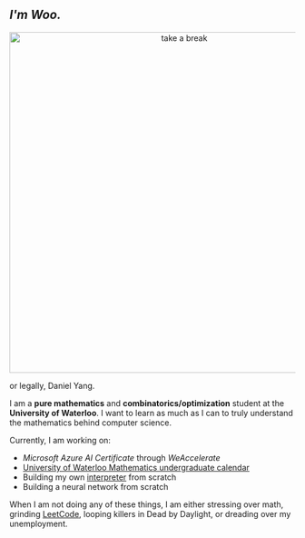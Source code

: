 ## *I'm Woo.*
<div align="center">
<img src="https://github.com/sprwoo/sprwoo/blob/main/IMG_9582.jpg" alt="take a break" width="600"/>
</div>

or legally, Daniel Yang. 

I am a **pure mathematics** and **combinatorics/optimization** student at the **University of Waterloo**. I want to learn as much as I can to truly understand the mathematics behind computer science. 

Currently, I am working on:
- *Microsoft Azure AI Certificate* through *WeAccelerate*
- [University of Waterloo Mathematics undergraduate calendar](https://github.com/sprwoo/UW-Undergrad-Calendar)
- Building my own [interpreter](https://github.com/sprwoo/Compiler) from scratch
- Building a neural network from scratch

When I am not doing any of these things, I am either stressing over math, grinding [LeetCode](https://leetcode.com/u/sprucetreeleaf/), looping killers in Dead by Daylight, or dreading over my unemployment. 
